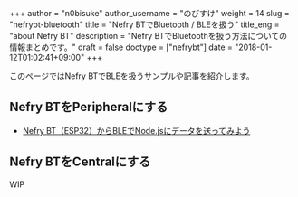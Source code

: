 +++
author = "n0bisuke"
author_username = "のびすけ"
weight = 14
slug = "nefrybt-bluetooth"
title = "Nefry BTでBluetooth / BLEを扱う"
title_eng = "about Nefry BT"
description = "Nefry BTでBluetoothを扱う方法についての情報まとめです。"
draft = false
doctype = ["nefrybt"]
date = "2018-01-12T01:02:41+09:00"
+++

このページではNefry BTでBLEを扱うサンプルや記事を紹介します。


## Nefry BTをPeripheralにする

* [Nefry BT（ESP32）からBLEでNode.jsにデータを送ってみよう](/blog/nefrybt-ble-bluetooth-peripheral/)

## Nefry BTをCentralにする

WIP